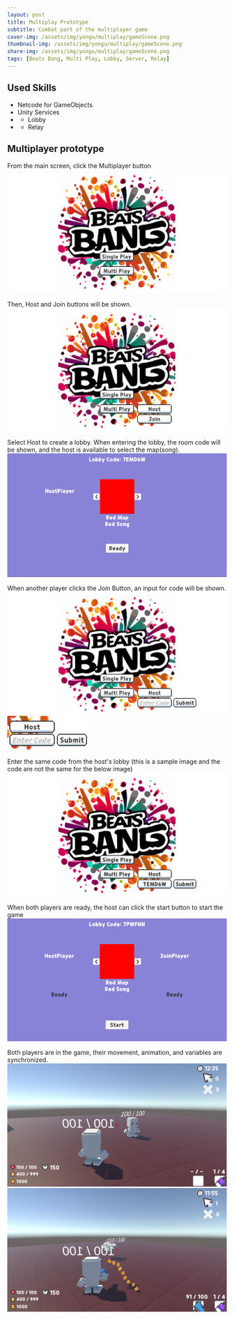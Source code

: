 ```yaml
---
layout: post
title: Multiplay Prototype
subtitle: Combat part of the multiplayer game
cover-img: /assets/img/yongu/multiplay/gameScene.png
thumbnail-img: /assets/img/yongu/multiplay/gameScene.png
share-img: /assets/img/yongu/multiplay/gameScene.png
tags: [Beats Bang, Multi Play, Lobby, Server, Relay]
---
```


## Used Skills
- Netcode for GameObjects
- Unity Services
- * Lobby
- * Relay

## Multiplayer prototype
From the main screen, click the Multiplayer button
![Main](../assets/img/yongu/multiplay/mainScreen.PNG)

Then, Host and Join buttons will be shown.
![HostJoin](../assets/img/yongu/multiplay/HostJoin.PNG)

Select Host to create a lobby. When entering the lobby, the room code will be shown, and the host is available to select the map(song).
![Lobby](../assets/img/yongu/multiplay/Lobby.PNG)

When another player clicks the Join Button, an input for code will be shown.
![JoinCode](../assets/img/yongu/multiplay/JoinCode.PNG)
![JoinCodeZoom](../assets/img/yongu/multiplay/JoinCodeZoom.PNG)

Enter the same code from the host's lobby (this is a sample image and the code are not the same for the below image)
![JoinCode2](../assets/img/yongu/multiplay/joincode2.png)

When both players are ready, the host can click the start button to start the game
![Ready](../assets/img/yongu/multiplay/Ready.PNG)

Both players are in the game, their movement, animation, and variables are synchronized.
![GameScene](../assets/img/yongu/multiplay/gameScene.png)
![GameSync](../assets/img/yongu/multiplay/gameSync.png)


